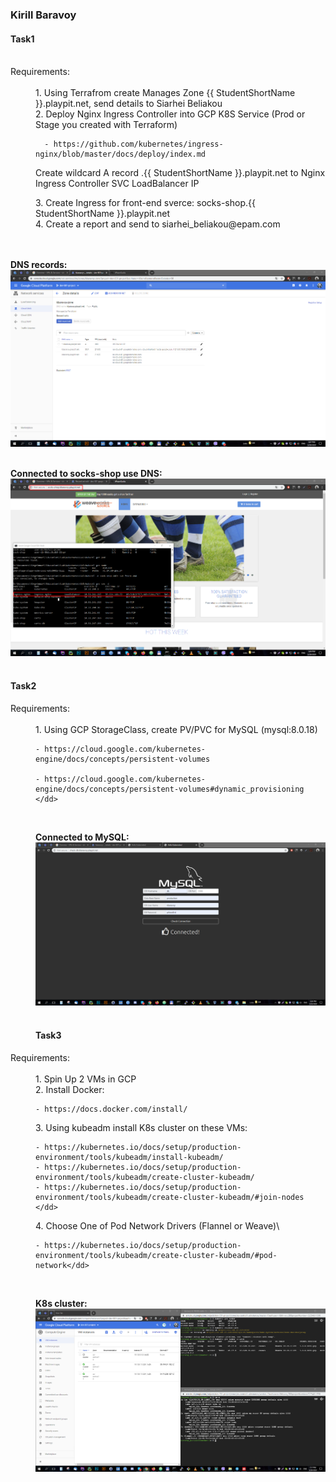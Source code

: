 ### Kirill Baravoy
#### Task1
<br>
  <dt> Requirements: </dt><br>
  <dd> 1. Using Terrafrom create Manages Zone {{ StudentShortName }}.playpit.net, send details to Siarhei Beliakou </dd>
  <dd> 2. Deploy Nginx Ingress Controller into GCP K8S Service (Prod or Stage you created with Terraform)

      - https://github.com/kubernetes/ingress-nginx/blob/master/docs/deploy/index.md

  Create wildcard A record .{{ StudentShortName }}.playpit.net to Nginx Ingress Controller SVC LoadBalancer IP </dd>
  <dd> 3. Create Ingress for front-end sverce: socks-shop.{{ StudentShortName }}.playpit.net </dd>
  <dd> 4. Create a report and send to siarhei_beliakou@epam.com </dd>
<br>
<br>

**DNS records:** <br>
![alt text](https://github.com/borovoykirill/GKE/blob/final_day/img/GCP-DNS.png "DNS records")
<br>
<br>

**Connected to socks-shop use DNS:** <br>
![alt text](https://github.com/borovoykirill/GKE/blob/final_day/img/socks-shop_dns.png "Access shop via DNS name")
<br>
<br>
#### Task2
<dt> Requirements: </dt><br>
<dd> 1. Using GCP StorageClass, create PV/PVC for MySQL (mysql:8.0.18)

    - https://cloud.google.com/kubernetes-engine/docs/concepts/persistent-volumes

    - https://cloud.google.com/kubernetes-engine/docs/concepts/persistent-volumes#dynamic_provisioning </dd>
<br>

**Connected to MySQL:** <br>
![alt text](https://github.com/borovoykirill/GKE/blob/final_day/img/db_check.png "MySQL")
<br>
<br>
#### Task3
<dt> Requirements: </dt><br>
<dd> 1. Spin Up 2 VMs in GCP </dd>
<dd> 2. Install Docker:

    - https://docs.docker.com/install/
<dd> 3. Using kubeadm install K8s cluster on these VMs:

    - https://kubernetes.io/docs/setup/production-environment/tools/kubeadm/install-kubeadm/
    - https://kubernetes.io/docs/setup/production-environment/tools/kubeadm/create-cluster-kubeadm/
    - https://kubernetes.io/docs/setup/production-environment/tools/kubeadm/create-cluster-kubeadm/#join-nodes </dd>
<dd>4. Choose One of Pod Network Drivers (Flannel or Weave)\

    - https://kubernetes.io/docs/setup/production-environment/tools/kubeadm/create-cluster-kubeadm/#pod-network</dd>
<br>

**K8s cluster:** <br>
![alt text](https://github.com/borovoykirill/GKE/blob/final_day/img/kub_cluster.png "K8s")
